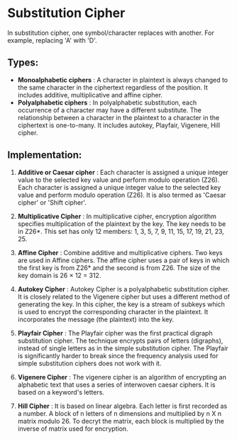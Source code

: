 # Substitution Cipher

In substitution cipher, one symbol/character replaces with another. For example, replacing 'A' with 'D'.

## Types: 
 - **Monoalphabetic ciphers** : A character in plaintext is always changed to the same character in the ciphertext regardless of the position. It includes additive, multiplicative and affine cipher.
 - **Polyalphabetic ciphers** : In polyalphabetic substitution, each occurrence of a character may have a different substitute. The relationship between a character in the plaintext to a character in the ciphertext is one-to-many. It includes autokey, Playfair, Vigenere, Hill cipher.


## Implementation: 
1. **Additive or Caesar cipher** : Each character is assigned a unique integer value to the selected key value and perform modulo operation (Z26). Each character is assigned a unique integer value to the selected key value and perform modulo operation (Z26). It is also termed as 'Caesar cipher' or 'Shift cipher'.

2. **Multiplicative Cipher** : In multiplicative cipher, encryption algorithm specifies multiplication of the plaintext by the key. The key needs to be in Z26*. This set has only 12 members: 1, 3, 5, 7, 9, 11, 15, 17, 19, 21, 23, 25.

3. **Affine Cipher** : Combine additive and multiplicative ciphers. Two keys are used in Affine ciphers. The affine cipher uses a pair of keys in which the first key is from Z26* and the second is from Z26. The size of the key domain is 26 × 12 = 312.

4. **Autokey Cipher** : Autokey Cipher is a polyalphabetic substitution cipher. It is closely related to the Vigenere cipher but uses a different method of generating the key. In this cipher, the key is a stream of subkeys which is used to encrypt the corresponding character in the plaintext. It incorporates the message (the plaintext) into the key.

5. **Playfair Cipher** : The Playfair cipher was the first practical digraph substitution cipher. The technique encrypts pairs of letters (digraphs), instead of single letters as in the simple substitution cipher. The Playfair is significantly harder to break since the frequency analysis used for simple substitution ciphers does not work with it.

6. **Vigenere Cipher** :  The vigenere cipher is an algorithm of encrypting an alphabetic text that uses a series of interwoven caesar ciphers. It is based on a keyword's letters.

7. **Hill Cipher** : It is based on linear algebra. Each letter is first recorded as a number. A block of n letters of n dimensions and multiplied by n X n matrix modulo 26. To decryt the matrix, each block is multiplied by the inverse of matrix used for encryption.